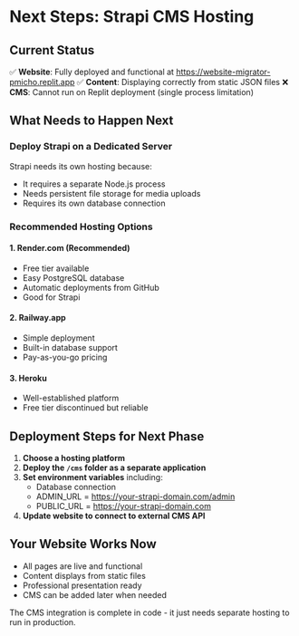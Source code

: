 # Next Steps: Strapi CMS Hosting

## Current Status
✅ **Website**: Fully deployed and functional at https://website-migrator-pmicho.replit.app
✅ **Content**: Displaying correctly from static JSON files
❌ **CMS**: Cannot run on Replit deployment (single process limitation)

## What Needs to Happen Next

### Deploy Strapi on a Dedicated Server
Strapi needs its own hosting because:
- It requires a separate Node.js process
- Needs persistent file storage for media uploads
- Requires its own database connection

### Recommended Hosting Options

#### 1. **Render.com** (Recommended)
- Free tier available
- Easy PostgreSQL database
- Automatic deployments from GitHub
- Good for Strapi

#### 2. **Railway.app**
- Simple deployment
- Built-in database support
- Pay-as-you-go pricing

#### 3. **Heroku**
- Well-established platform
- Free tier discontinued but reliable

## Deployment Steps for Next Phase

1. **Choose a hosting platform**
2. **Deploy the `/cms` folder as a separate application**
3. **Set environment variables** including:
   - Database connection
   - ADMIN_URL = https://your-strapi-domain.com/admin
   - PUBLIC_URL = https://your-strapi-domain.com
4. **Update website to connect to external CMS API**

## Your Website Works Now
- All pages are live and functional
- Content displays from static files
- Professional presentation ready
- CMS can be added later when needed

The CMS integration is complete in code - it just needs separate hosting to run in production.
